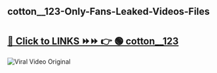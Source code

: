 
 ## cotton__123-Only-Fans-Leaked-Videos-Files

# <h2><a href="https://mediaupload.pro?cotton__123">🔗 Click to LINKS ⏩⏩ 👉 🟢 cotton__123 </a></h2>

<a href="https://mediaupload.pro?cotton__123" rel="nofollow" data-target="animated-image.originalLink"><img src="https://i.ibb.co.com/xMMVF88/686577567.gif" alt="Viral Video Original" style="max-width: 100%; display: inline-block;" data-target="animated-image.originalImage"></a>